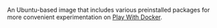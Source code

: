 An Ubuntu-based image that includes various preinstalled packages for more
convenient experimentation on [Play With Docker](http://play-with-docker.com/).
